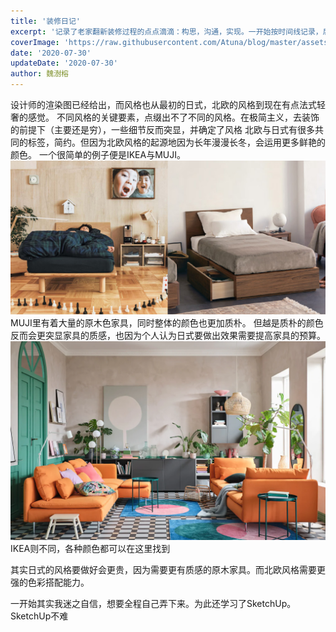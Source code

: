 ```yaml
---
title: '装修日记'
excerpt: '记录了老家翻新装修过程的点点滴滴：构思，沟通，实现。一开始按时间线记录，后续说不定会整理成专题的形式'
coverImage: 'https://raw.githubusercontent.com/Atuna/blog/master/assets/blog/decoration-diary/cover.webp'
date: '2020-07-30'
updateDate: '2020-07-30'
author: 魏澍榕
---
```


设计师的渲染图已经给出，而风格也从最初的日式，北欧的风格到现在有点法式轻奢的感觉。
不同风格的关键要素，点缀出不了不同的风格。在极简主义，去装饰的前提下（主要还是穷），一些细节反而突显，并确定了风格
北欧与日式有很多共同的标签，简约。但因为北欧风格的起源地因为长年漫漫长冬，会运用更多鲜艳的颜色。
一个很简单的例子便是IKEA与MUJI。
![muji-decor](https://raw.githubusercontent.com/Atuna/blog/master/assets/blog/decoration-diary/muji-decor.jpg)
MUJI里有着大量的原木色家具，同时整体的颜色也更加质朴。
但越是质朴的颜色反而会更突显家具的质感，也因为个人认为日式要做出效果需要提高家具的预算。
![ikea-decor](https://raw.githubusercontent.com/Atuna/blog/master/assets/blog/decoration-diary/ikea-decor.webp)
IKEA则不同，各种颜色都可以在这里找到

其实日式的风格要做好会更贵，因为需要更有质感的原木家具。而北欧风格需要更强的色彩搭配能力。

一开始其实我迷之自信，想要全程自己弄下来。为此还学习了SketchUp。
SketchUp不难